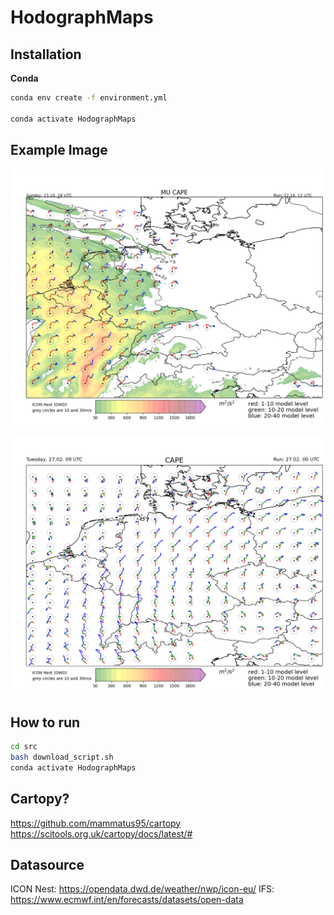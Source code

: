 # HodographMaps

## Installation

**Conda**

```bash
conda env create -f environment.yml

conda activate HodographMaps
```


## Example Image

![Example](images/example.png)

![Example](images/hodographmap_ce_9.png)


## How to run

```bash
cd src
bash download_script.sh
conda activate HodographMaps
```

## Cartopy?

https://github.com/mammatus95/cartopy
https://scitools.org.uk/cartopy/docs/latest/#

## Datasource
ICON Nest: https://opendata.dwd.de/weather/nwp/icon-eu/
IFS: https://www.ecmwf.int/en/forecasts/datasets/open-data
